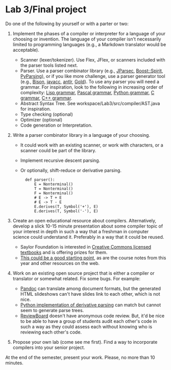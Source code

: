 # Lab 3/Final project

Do one of the following by yourself or with a parter or two:

1. Implement the phases of a compiler or interpreter for a language of your choosing or invention. The language of your compiler isn't necessarily limited to programming languages (e.g., a Markdown translator would be acceptable).
	* Scanner (lexer/tokenizer). Use Flex, JFlex, or scanners included with the parser tools listed next.
	* Parser. Use a parser combinator library (e.g., [JParsec](https://github.com/abailly/jparsec), [Boost::Spirit](http://boost-spirit.com/home/), [PyParsing](http://pyparsing.wikispaces.com/)), or if you like more challenge, use a parser generator tool (e.g., [Bison](http://www.gnu.org/software/bison/), [javacc](https://javacc.java.net/), [antlr](http://www.antlr.org/), [Gold](http://goldparser.org/)).
	To use any parser you will need a grammar. For inspiration, look to the following in increasing order of complexity: [Lisp grammar](http://ragnermagalhaes.blogspot.com/2007/08/bison-lisp-grammar.html), [Pascal grammar](http://www.cs.utexas.edu/~novak/grammar.html), [Python grammar](http://docs.python.org/2/reference/grammar.html), [C grammar](http://www.lysator.liu.se/c/ANSI-C-grammar-y.html), [C++ grammar](http://www.nongnu.org/hcb/).
	* Abstract Syntax Tree. See workspace/Lab3/src/compiler/AST.java for inspiration.
	* Type checking (optional)
	* Optimizer (optional)
	* Code generation or Interpretation.

2. Write a parser combinator library in a language of your choosing.
	* It could work with an existing scanner, or work with characters, or a scanner could be part of the library.
	* Implement recursive descent parsing.
	* Or optionally, shift-reduce or derivative parsing.

			def parser():
				E = Nonterminal()
				T = Nonterminal()
				F = Nonterminal()
				# E -> T + E
				# E -> T - E
				E.derives(T, Symbol('+'), E)
				E.derives(T, Symbol('-'), E)

3. Create an open educational resource about compilers. Alternatively, develop a slick 10-15 minute presentation about some compiler topic of your interest in depth in such a way that a freshman in computer science could understand it. Preferably in a way that it could be reused.
	* Saylor Foundation is interested in [Creative Commons licensed textbooks](http://www.saylor.org/otc/) and is offering prizes for them.
	* [This could be a good starting point](https://github.com/lawrancej/CompilerDesign), as are the course notes from this year and other resources on the web.

4. Work on an existing open source project that is either a compiler or translator or somewhat related. Fix some bugs. For example:
	* [Pandoc](http://johnmacfarlane.net/pandoc/) can translate among document formats, but the generated HTML slideshows can't have slides link to each other, which is not nice.
	* [Python implementation of derivative parsing](https://gist.github.com/pervognsen/815b208b86066f6d7a00) can match but cannot seem to generate parse trees.
	* [ReviewBoard](http://www.reviewboard.org/) doesn't have anonymous code review. But, it'd be nice to be able to have a group of students audit each other's code in such a way as they could assess each without knowing who is reviewing each other's code.

5. Propose your own lab (come see me first). Find a way to incorporate compilers into your senior project.

At the end of the semester, present your work. Please, no more than 10 minutes.